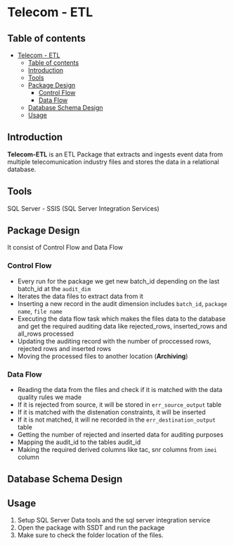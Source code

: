 # Telecom - ETL

## Table of contents
- [Telecom - ETL](#telecom---etl)
  - [Table of contents](#table-of-contents)
  - [Introduction](#introduction)
  - [Tools](#tools)
  - [Package Design](#package-design)
    - [Control Flow](#control-flow)
    - [Data Flow](#data-flow)
  - [Database Schema Design](#database-schema-design)
  - [Usage](#usage)

## Introduction

**Telecom-ETL** is an ETL Package that extracts and ingests event data from multiple telecomunication industry files and stores the data in a relational database.

## Tools
SQL Server - SSIS (SQL Server Integration Services)

## Package Design

It consist of Control Flow and Data Flow

### Control Flow

* Every run for the package we get new batch_id depending on the last batch_id at the `audit_dim`
* Iterates the data files to extract data from it
* Inserting a new record in the audit dimension includes `batch_id`, `package name`, `file name`
* Executing the data flow task which makes the files data to the database and get the required auditing data like rejected_rows, inserted_rows and all_rows processed
* Updating the auditing record with the number of proccessed rows, rejected rows and inserted rows
* Moving the processed files to another location (**Archiving**)

### Data Flow

 
* Reading the data from the files and check if it is matched with the data quality rules we made
* If it is rejected from source, it will be stored in `err_source_output` table
* If it is matched with the distenation constraints, it will be inserted
* If it is not matched, it will ne recorded in the `err_destination_output` table
* Getting the number of rejected and inserted data for auditing purposes
* Mapping the audit_id to the tables audit_id
* Making the required derived columns like tac, snr columns from `imei` column

## Database Schema Design

## Usage

1. Setup SQL Server Data tools and the sql server integration service
2. Open the package with SSDT and run the package
3. Make sure to check the folder location of the files.



